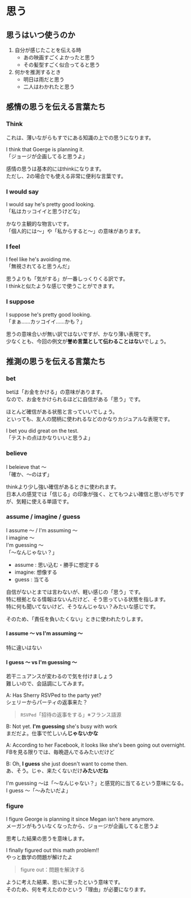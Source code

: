 # 思う

## 思うはいつ使うのか

1. 自分が感じたことを伝える時
   - あの映画すごくよかったと思う
   - その髪型すごく似合ってると思う
2. 何かを推測するとき
   - 明日は雨だと思う
   - 二人はわかれたと思う

## 感情の思うを伝える言葉たち

### Think

これは、薄いながらもすでにある知識の上での思うになります。

I think that Goerge is planning it.  
「ジョージが企画してると思うよ」

感情の思うは基本的にはthinkになります。  
ただし、2の場合でも使える非常に便利な言葉です。

### I would say

I would say he's pretty good looking.  
「私はカッコイイと思うけどな」

かなり主観的な物言いです。  
「個人的には～」や「私からすると～」の意味があります。

### I feel

I feel like he's avoiding me.  
「無視されてると思うんだ」

思うよりも「気がする」が一番しっくりくる訳です。  
I thinkと似たような感じで使うことができます。

### I suppose

I suppose he's pretty good looking.  
「まぁ……カッコイイ……かも？」

思うの意味合いが無い訳ではないですが、かなり薄い表現です。  
少なくとも、今回の例文が**誉め言葉として伝わることはない**でしょう。

## 推測の思うを伝える言葉たち

### bet

betは「お金をかける」の意味があります。  
なので、お金をかけられるほどに自信がある「思う」です。

ほとんど確信がある状態と言っていいでしょう。  
といっても、友人の間柄に使われるなどのかなりカジュアルな表現です。

I bet you did great on the test.  
「テストの点はかなりいいと思うよ」

### believe

I beleieve that ～  
「確か、～のはず」

thinkより少し強い確信があるときに使われます。  
日本人の感覚では「信じる」の印象が強く、とてもつよい確信と思いがちですが、気軽に使える単語です。

### assume / imagine / guess

I assume ～ / I'm assuming ～  
I imagine ～  
I'm guessing ～  
「～なんじゃない？」  

- assume : 思い込む・勝手に想定する  
- imagine: 想像する  
- guess  : 当てる  

自信がないとまでは言わないが、軽い感じの「思う」です。  
特に根拠となる情報はないんだけど、そう思っている状態を指します。  
特に何も聞いてないけど、そうなんじゃない？みたいな感じです。  
  
そのため、「責任を負いたくない」ときに使われたりします。  

#### I assume ～ vs I'm assuming ～

特に違いはない  

#### I guess ～ vs I'm guessing ～

若干ニュアンスが変わるので気を付けましょう  
難しいので、会話調にしてみます。  

A: Has Sherry RSVPed to the party yet?  
シェリーからパーティの返事来た？  

> `RSVPed`「招待の返事をする」※フランス語源

B: Not yet. **I'm guessing** she's busy with work  
まだだよ。仕事で忙しいん**じゃないかな**  

A: According to her Facebook, it looks like she's been going out overnight.  
FBを見る限りでは、毎晩遊んでるみたいだけど  

B: Oh, **I guess** she just doesn't want to come then.  
あ、そう。じゃ、来たくないだけ**みたいだね**  

I'm guessing ～は「～なんじゃない？」と感覚的に当てるという意味になる。  
I guess ～「～みたいだよ」  

### figure

I figure George is planning it since Megan isn't here anymore.  
メーガンがもういなくなったから、ジョージが企画してると思うよ  

思考した結果の思うを意味します。  

I finally figured out this math problem!!  
やっと数学の問題が解けたよ  

> figure out：問題を解決する  

ように考えた結果、思いに至ったという意味です。  
そのため、何を考えたのかという「理由」が必要になります。  
